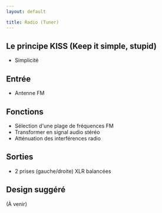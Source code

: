 ```yaml
---
layout: default

title: Radio (Tuner)
---
```


## Le principe KISS (Keep it simple, stupid)

* Simplicité

## Entrée

* Antenne FM

## Fonctions

* Sélection d'une plage de fréquences FM
* Transformer en signal audio stéréo
* Atténuation des interférences radio

## Sorties

* 2 prises (gauche/droite) XLR balancées

## Design suggéré

(À venir)
